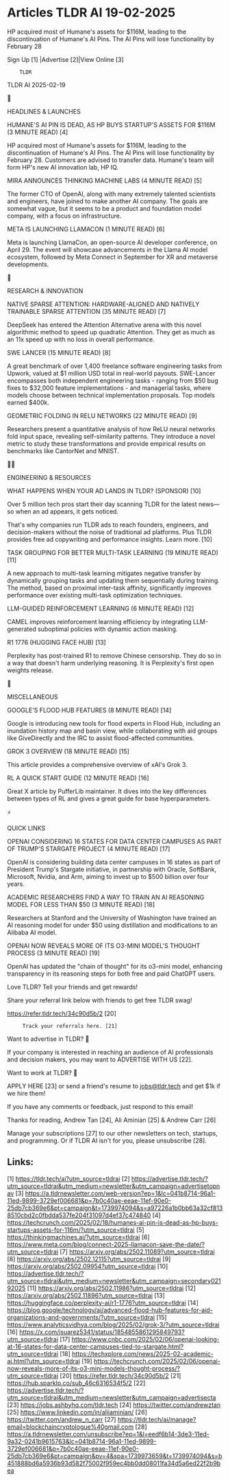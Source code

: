 # Articles TLDR AI 19-02-2025

HP acquired most of Humane's assets for $116M, leading to the
discontinuation of Humane's AI Pins. The AI Pins will lose
functionality by February
28 ‌ ‌ ‌ ‌ ‌ ‌ ‌ ‌ ‌ ‌ ‌ ‌ ‌ ‌ ‌ ‌ ‌ ‌ ‌ ‌ ‌ ‌ ‌ ‌ ‌ ‌  ‌ ‌ ‌ ‌ ‌ ‌ ‌ ‌ ‌ ‌ ‌ ‌ ‌ ‌ ‌ ‌ ‌ ‌ ‌ ‌ ‌ ‌ ‌ ‌ ‌ ‌ 


 Sign Up [1] |Advertise [2]|View Online [3] 

		TLDR 

TLDR AI 2025-02-19

🚀 

HEADLINES & LAUNCHES

 HUMANE'S AI PIN IS DEAD, AS HP BUYS STARTUP'S ASSETS FOR $116M (3
MINUTE READ) [4] 

 HP acquired most of Humane's assets for $116M, leading to the
discontinuation of Humane's AI Pins. The AI Pins will lose
functionality by February 28. Customers are advised to transfer data.
Humane's team will form HP's new AI innovation lab, HP IQ. 

 MIRA ANNOUNCES THINKING MACHINE LABS (4 MINUTE READ) [5] 

 The former CTO of OpenAI, along with many extremely talented
scientists and engineers, have joined to make another AI company. The
goals are somewhat vague, but it seems to be a product and foundation
model company, with a focus on infrastructure. 

 META IS LAUNCHING LLAMACON (1 MINUTE READ) [6] 

 Meta is launching LlamaCon, an open-source AI developer conference,
on April 29. The event will showcase advancements in the Llama AI
model ecosystem, followed by Meta Connect in September for XR and
metaverse developments. 

🧠 

RESEARCH & INNOVATION

 NATIVE SPARSE ATTENTION: HARDWARE-ALIGNED AND NATIVELY TRAINABLE
SPARSE ATTENTION (35 MINUTE READ) [7] 

 DeepSeek has entered the Attention Alternative arena with this novel
algorithmic method to speed up quadratic Attention. They get as much
as an 11x speed up with no loss in overall performance. 

 SWE LANCER (15 MINUTE READ) [8] 

 A great benchmark of over 1,400 freelance software engineering tasks
from Upwork, valued at $1 million USD total in real-world payouts.
SWE-Lancer encompasses both independent engineering tasks - ranging
from $50 bug fixes to $32,000 feature implementations - and managerial
tasks, where models choose between technical implementation proposals.
Top models earned $400k. 

 GEOMETRIC FOLDING IN RELU NETWORKS (22 MINUTE READ) [9] 

 Researchers present a quantitative analysis of how ReLU neural
networks fold input space, revealing self-similarity patterns. They
introduce a novel metric to study these transformations and provide
empirical results on benchmarks like CantorNet and MNIST. 

🧑‍💻 

ENGINEERING & RESOURCES

 WHAT HAPPENS WHEN YOUR AD LANDS IN TLDR? (SPONSOR) [10] 

 Over 5 million tech pros start their day scanning TLDR for the latest
news—so when an ad appears, it gets noticed.

That's why companies run TLDR ads to reach founders, engineers, and
decision-makers without the noise of traditional ad platforms. Plus
TLDR provides free ad copywriting and performance insights. Learn
more. [10]

 TASK GROUPING FOR BETTER MULTI-TASK LEARNING (19 MINUTE READ) [11] 

 A new approach to multi-task learning mitigates negative transfer by
dynamically grouping tasks and updating them sequentially during
training. The method, based on proximal inter-task affinity,
significantly improves performance over existing multi-task
optimization techniques. 

 LLM-GUIDED REINFORCEMENT LEARNING (6 MINUTE READ) [12] 

 CAMEL improves reinforcement learning efficiency by integrating
LLM-generated suboptimal policies with dynamic action masking. 

 R1 1776 (HUGGING FACE HUB) [13] 

 Perplexity has post-trained R1 to remove Chinese censorship. They do
so in a way that doesn't harm underlying reasoning. It is Perplexity's
first open weights release. 

🎁 

MISCELLANEOUS

 GOOGLE'S FLOOD HUB FEATURES (8 MINUTE READ) [14] 

 Google is introducing new tools for flood experts in Flood Hub,
including an inundation history map and basin view, while
collaborating with aid groups like GiveDirectly and the IRC to assist
flood-affected communities. 

 GROK 3 OVERVIEW (18 MINUTE READ) [15] 

 This article provides a comprehensive overview of xAI's Grok 3. 

 RL A QUICK START GUIDE (12 MINUTE READ) [16] 

 Great X article by PufferLib maintainer. It dives into the key
differences between types of RL and gives a great guide for base
hyperparameters. 

⚡ 

QUICK LINKS

 OPENAI CONSIDERING 16 STATES FOR DATA CENTER CAMPUSES AS PART OF
TRUMP'S STARGATE PROJECT (4 MINUTE READ) [17] 

 OpenAI is considering building data center campuses in 16 states as
part of President Trump's Stargate initiative, in partnership with
Oracle, SoftBank, Microsoft, Nvidia, and Arm, aiming to invest up to
$500 billion over four years. 

 ACADEMIC RESEARCHERS FIND A WAY TO TRAIN AN AI REASONING MODEL FOR
LESS THAN $50 (3 MINUTE READ) [18] 

 Researchers at Stanford and the University of Washington have trained
an AI reasoning model for under $50 using distillation and
modifications to an Alibaba AI model. 

 OPENAI NOW REVEALS MORE OF ITS O3-MINI MODEL'S THOUGHT PROCESS (3
MINUTE READ) [19] 

 OpenAI has updated the "chain of thought" for its o3-mini model,
enhancing transparency in its reasoning steps for both free and paid
ChatGPT users. 

Love TLDR? Tell your friends and get rewards!

 Share your referral link below with friends to get free TLDR swag! 

 https://refer.tldr.tech/34c90d5b/2 [20] 

		 Track your referrals here. [21] 

Want to advertise in TLDR? 📰

 If your company is interested in reaching an audience of AI
professionals and decision makers, you may want to ADVERTISE WITH US
[22]. 

Want to work at TLDR? 💼

 APPLY HERE [23] or send a friend's resume to jobs@tldr.tech and get
$1k if we hire them! 

 If you have any comments or feedback, just respond to this email! 

Thanks for reading, 
Andrew Tan [24], Ali Aminian [25] & Andrew Carr [26] 

 Manage your subscriptions [27] to our other newsletters on tech,
startups, and programming. Or if TLDR AI isn't for you, please
unsubscribe [28]. 

 

Links:
------
[1] https://tldr.tech/ai?utm_source=tldrai
[2] https://advertise.tldr.tech/?utm_source=tldrai&utm_medium=newsletter&utm_campaign=advertisetopnav
[3] https://a.tldrnewsletter.com/web-version?ep=1&lc=041b8714-96a1-11ed-9899-3729ef006681&p=7b0c40ae-eeae-11ef-90e0-25db7cb369e6&pt=campaign&t=1739974094&s=a97226a1b0bb63a32cf8138510cbd2c0fbdda537fe204f31097d4ef37c474840
[4] https://techcrunch.com/2025/02/18/humanes-ai-pin-is-dead-as-hp-buys-startups-assets-for-116m/?utm_source=tldrai
[5] https://thinkingmachines.ai/?utm_source=tldrai
[6] https://www.meta.com/blog/connect-2025-llamacon-save-the-date/?utm_source=tldrai
[7] https://arxiv.org/abs/2502.11089?utm_source=tldrai
[8] https://arxiv.org/abs/2502.12115?utm_source=tldrai
[9] https://arxiv.org/abs/2502.09954?utm_source=tldrai
[10] https://advertise.tldr.tech/?utm_source=tldrai&utm_medium=newsletter&utm_campaign=secondary02192025
[11] https://arxiv.org/abs/2502.11986?utm_source=tldrai
[12] https://arxiv.org/abs/2502.11896?utm_source=tldrai
[13] https://huggingface.co/perplexity-ai/r1-1776?utm_source=tldrai
[14] https://blog.google/technology/ai/advanced-flood-hub-features-for-aid-organizations-and-governments/?utm_source=tldrai
[15] https://www.analyticsvidhya.com/blog/2025/02/grok-3/?utm_source=tldrai
[16] https://x.com/jsuarez5341/status/1854855861295849793?utm_source=tldrai
[17] https://www.cnbc.com/2025/02/06/openai-looking-at-16-states-for-data-center-campuses-tied-to-stargate.html?utm_source=tldrai
[18] https://techxplore.com/news/2025-02-academic-ai.html?utm_source=tldrai
[19] https://techcrunch.com/2025/02/06/openai-now-reveals-more-of-its-o3-mini-models-thought-process/?utm_source=tldrai
[20] https://refer.tldr.tech/34c90d5b/2
[21] https://hub.sparklp.co/sub_46c6316534f5/2
[22] https://advertise.tldr.tech/?utm_source=tldrai&utm_medium=newsletter&utm_campaign=advertisecta
[23] https://jobs.ashbyhq.com/tldr.tech
[24] https://twitter.com/andrewztan
[25] https://www.linkedin.com/in/aliiaminian/
[26] https://twitter.com/andrew_n_carr
[27] https://tldr.tech/ai/manage?email=blockchaincryptologue%40gmail.com
[28] https://a.tldrnewsletter.com/unsubscribe?ep=1&l=eedf6b14-3de3-11ed-9a32-0241b9615763&lc=041b8714-96a1-11ed-9899-3729ef006681&p=7b0c40ae-eeae-11ef-90e0-25db7cb369e6&pt=campaign&pv=4&spa=1739973659&t=1739974094&s=b451888bd6a5936b93d582f75002f959ec4bb0dd08011fa34d5a6ed22f2b9bea